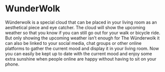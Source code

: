 # WunderWolk
Wünderwolk is a special cloud that can be placed in your living room as an aesthetical piece and eye catcher. The cloud will show the upcoming weather so that you know if you can still go out for your walk or bicycle ride. But only showing the upcoming weather isn’t enough for The Wünderwolk it can also be linked to your social media, chat groups or other online platforms to gather the current mood and display it in your living room. Now you can easily be kept up to date with the current mood and enjoy some extra sunshine when people online are happy without having to sit on your phone.
